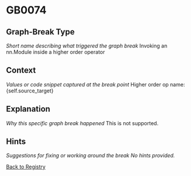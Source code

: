 # GB0074

## Graph-Break Type
*Short name describing what triggered the graph break*
Invoking an nn.Module inside a higher order operator

## Context
*Values or code snippet captured at the break point*
Higher order op name: {self.source_target}

## Explanation
*Why this specific graph break happened*
This is not supported.

## Hints
*Suggestions for fixing or working around the break*
*No hints provided.*



[Back to Registry](../index.md)
